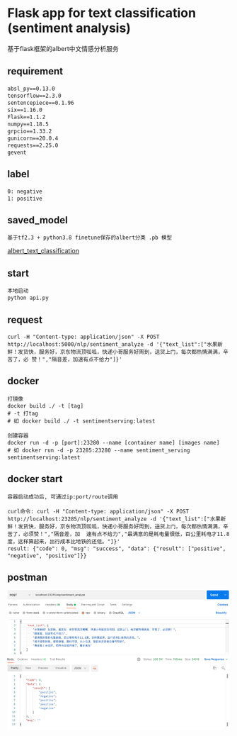 # Flask app for text classification (sentiment analysis) 

基于flask框架的albert中文情感分析服务

## requirement
```
absl_py==0.13.0
tensorflow==2.3.0
sentencepiece==0.1.96
six==1.16.0
Flask==1.1.2
numpy==1.18.5
grpcio==1.33.2
gunicorn==20.0.4
requests==2.25.0
gevent
```

## label
```
0: negative
1: positive
```

## saved_model
```
基于tf2.3 + python3.8 finetune保存的albert分类 .pb 模型
```
[albert_text_classification](https://github.com/xsqiii/albert-text-classification)

## start
```
本地启动
python api.py
```

## request
```
curl -H "Content-type: application/json" -X POST http://localhost:5000/nlp/sentiment_analyze -d '{"text_list":["水果新鲜！发货快，服务好，京东物流顶呱呱，快递小哥服务好周到，送货上门，每次都热情满满，辛苦了，必 赞！","隔音差，加速有点不给力"]}'
```

## docker
```
打镜像
docker build ./ -t [tag]     
# -t 打tag 
# 如 docker build ./ -t sentimentserving:latest

创建容器
docker run -d -p [port]:23280 --name [container name] [images name]
# 如 docker run -d -p 23285:23280 --name sentiment_serving sentimentserving:latest
```

## docker start
```
容器启动成功后, 可通过ip:port/route调用

curl命令: curl -H "Content-type: application/json" -X POST http://localhost:23285/nlp/sentiment_analyze -d '{"text_list":["水果新鲜！发货快，服务好，京东物流顶呱呱，快递小哥服务好周到，送货上门，每次都热情满满，辛苦了，必须赞！","隔音差，加  速有点不给力","最满意的是耗电量很低，百公里耗电才11.8度，这样算起来，出行成本比地铁的还低。"]}'
result: {"code": 0, "msg": "success", "data": {"result": ["positive", "negative", "positive"]}}
```

## postman
![img.png](img.png)
